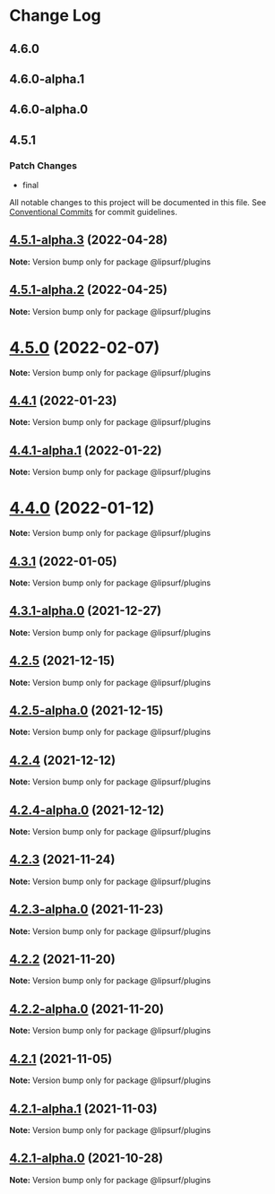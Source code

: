 # Change Log

## 4.6.0

## 4.6.0-alpha.1

## 4.6.0-alpha.0

## 4.5.1

### Patch Changes

- final

All notable changes to this project will be documented in this file.
See [Conventional Commits](https://conventionalcommits.org) for commit guidelines.

## [4.5.1-alpha.3](https://github.com/lipsurf/plugins/compare/@lipsurf/plugins@4.5.1-alpha.2...@lipsurf/plugins@4.5.1-alpha.3) (2022-04-28)

**Note:** Version bump only for package @lipsurf/plugins

## [4.5.1-alpha.2](https://github.com/lipsurf/plugins/compare/@lipsurf/plugins@4.5.1-alpha.1...@lipsurf/plugins@4.5.1-alpha.2) (2022-04-25)

**Note:** Version bump only for package @lipsurf/plugins

# [4.5.0](https://github.com/lipsurf/plugins/compare/@lipsurf/plugins@4.5.0-alpha.1...@lipsurf/plugins@4.5.0) (2022-02-07)

**Note:** Version bump only for package @lipsurf/plugins

## [4.4.1](https://github.com/lipsurf/plugins/compare/@lipsurf/plugins@4.4.1-alpha.1...@lipsurf/plugins@4.4.1) (2022-01-23)

**Note:** Version bump only for package @lipsurf/plugins

## [4.4.1-alpha.1](https://github.com/lipsurf/plugins/compare/@lipsurf/plugins@4.4.1-alpha.0...@lipsurf/plugins@4.4.1-alpha.1) (2022-01-22)

**Note:** Version bump only for package @lipsurf/plugins

# [4.4.0](https://github.com/lipsurf/plugins/compare/@lipsurf/plugins@4.4.0-alpha.0...@lipsurf/plugins@4.4.0) (2022-01-12)

**Note:** Version bump only for package @lipsurf/plugins

## [4.3.1](https://github.com/lipsurf/plugins/compare/@lipsurf/plugins@4.3.1-alpha.0...@lipsurf/plugins@4.3.1) (2022-01-05)

**Note:** Version bump only for package @lipsurf/plugins

## [4.3.1-alpha.0](https://github.com/lipsurf/plugins/compare/@lipsurf/plugins@4.2.5...@lipsurf/plugins@4.3.1-alpha.0) (2021-12-27)

**Note:** Version bump only for package @lipsurf/plugins

## [4.2.5](https://github.com/lipsurf/plugins/compare/@lipsurf/plugins@4.2.5-alpha.0...@lipsurf/plugins@4.2.5) (2021-12-15)

**Note:** Version bump only for package @lipsurf/plugins

## [4.2.5-alpha.0](https://github.com/lipsurf/plugins/compare/@lipsurf/plugins@4.2.4...@lipsurf/plugins@4.2.5-alpha.0) (2021-12-15)

**Note:** Version bump only for package @lipsurf/plugins

## [4.2.4](https://github.com/lipsurf/plugins/compare/@lipsurf/plugins@4.2.4-alpha.0...@lipsurf/plugins@4.2.4) (2021-12-12)

**Note:** Version bump only for package @lipsurf/plugins

## [4.2.4-alpha.0](https://github.com/lipsurf/plugins/compare/@lipsurf/plugins@4.2.3...@lipsurf/plugins@4.2.4-alpha.0) (2021-12-12)

**Note:** Version bump only for package @lipsurf/plugins

## [4.2.3](https://github.com/lipsurf/plugins/compare/@lipsurf/plugins@4.2.3-alpha.0...@lipsurf/plugins@4.2.3) (2021-11-24)

**Note:** Version bump only for package @lipsurf/plugins

## [4.2.3-alpha.0](https://github.com/lipsurf/plugins/compare/@lipsurf/plugins@4.2.2...@lipsurf/plugins@4.2.3-alpha.0) (2021-11-23)

**Note:** Version bump only for package @lipsurf/plugins

## [4.2.2](https://github.com/lipsurf/plugins/compare/@lipsurf/plugins@4.2.2-alpha.0...@lipsurf/plugins@4.2.2) (2021-11-20)

**Note:** Version bump only for package @lipsurf/plugins

## [4.2.2-alpha.0](https://github.com/lipsurf/plugins/compare/@lipsurf/plugins@4.2.1...@lipsurf/plugins@4.2.2-alpha.0) (2021-11-20)

**Note:** Version bump only for package @lipsurf/plugins

## [4.2.1](https://github.com/lipsurf/plugins/compare/@lipsurf/plugins@4.2.1-alpha.1...@lipsurf/plugins@4.2.1) (2021-11-05)

**Note:** Version bump only for package @lipsurf/plugins

## [4.2.1-alpha.1](https://github.com/lipsurf/plugins/compare/@lipsurf/plugins@4.2.1-alpha.0...@lipsurf/plugins@4.2.1-alpha.1) (2021-11-03)

**Note:** Version bump only for package @lipsurf/plugins

## [4.2.1-alpha.0](https://github.com/lipsurf/plugins/compare/@lipsurf/plugins@4.2.0...@lipsurf/plugins@4.2.1-alpha.0) (2021-10-28)

**Note:** Version bump only for package @lipsurf/plugins
